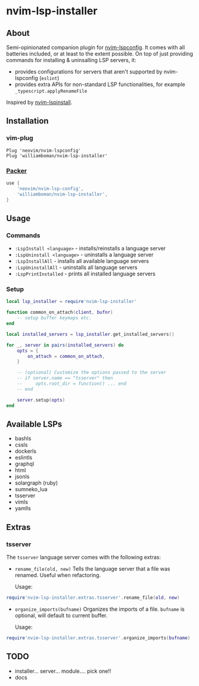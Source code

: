 # nvim-lsp-installer

## About

Semi-opinionated companion plugin for [nvim-lspconfig](https://github.com/neovim/nvim-lspconfig).
It comes with all batteries included, or at least to the extent possible. On top of just providing commands for
installing & uninsalling LSP servers, it:

- provides configurations for servers that aren't supported by nvim-lspconfig (`eslint`)
- provides extra APIs for non-standard LSP functionalities, for example `_typescript.applyRenameFile`

Inspired by [nvim-lspinstall](https://github.com/kabouzeid/nvim-lspinstall).

## Installation

### vim-plug

```vim
Plug 'neovim/nvim-lspconfig'
Plug 'williamboman/nvim-lsp-installer'
```

### [Packer](https://github.com/wbthomason/packer.nvim)

```lua
use {
    'neovim/nvim-lsp-config',
    'williamboman/nvim-lsp-installer',
}
```

## Usage

### Commands

- `:LspInstall <language>` - installs/reinstalls a language server
- `:LspUninstall <language>` - uninstalls a language server
- `:LspInstallAll` - installs all available language servers
- `:LspUninstallAll` - uninstalls all language servers
- `:LspPrintInstalled` - prints all installed language servers

### Setup

```lua
local lsp_installer = require'nvim-lsp-installer'

function common_on_attach(client, bufnr)
    -- setup buffer keymaps etc.
end

local installed_servers = lsp_installer.get_installed_servers()

for _, server in pairs(installed_servers) do
    opts = {
        on_attach = common_on_attach,
    }

    -- (optional) Customize the options passed to the server
    -- if server.name == "tsserver" then
    --     opts.root_dir = function() ... end
    -- end

    server.setup(opts)
end
```

## Available LSPs

- bashls
- cssls
- dockerls
- eslintls
- graphql
- html
- jsonls
- solargraph (ruby)
- sumneko_lua
- tsserver
- vimls
- yamlls

## Extras

### tsserver

The `tsserver` language server comes with the following extras:

- `rename_file(old, new)` Tells the language server that a file was renamed. Useful when refactoring.

  Usage:

```lua
require'nvim-lsp-installer.extras.tsserver'.rename_file(old, new)
```

- `organize_imports(bufname)` Organizes the imports of a file. `bufname` is optional, will default to current buffer.

  Usage:

```lua
require'nvim-lsp-installer.extras.tsserver'.organize_imports(bufname)
```

## TODO

- installer... server... module.... pick one!!
- docs
